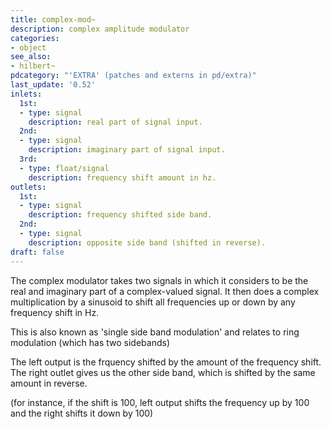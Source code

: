 ```yaml
---
title: complex-mod~
description: complex amplitude modulator
categories:
- object
see_also:
- hilbert~
pdcategory: "'EXTRA' (patches and externs in pd/extra)"
last_update: '0.52'
inlets:
  1st:
  - type: signal
    description: real part of signal input.
  2nd:
  - type: signal
    description: imaginary part of signal input.
  3rd:
  - type: float/signal
    description: frequency shift amount in hz.
outlets:
  1st:
  - type: signal
    description: frequency shifted side band.
  2nd:
  - type: signal
    description: opposite side band (shifted in reverse).
draft: false
---
```

The complex modulator takes two signals in which it considers to be the real and imaginary part of a complex-valued signal. It then does a complex multiplication by a sinusoid to shift all frequencies up or down by any frequency shift in Hz.

This is also known as 'single side band modulation' and relates to ring modulation (which has two sidebands)

The left output is the frquency shifted by the amount of the frequency shift. The right outlet gives us the other side band, which is shifted by the same amount in reverse.

(for instance, if the shift is 100, left output shifts the frequency up by 100 and the right shifts it down by 100)